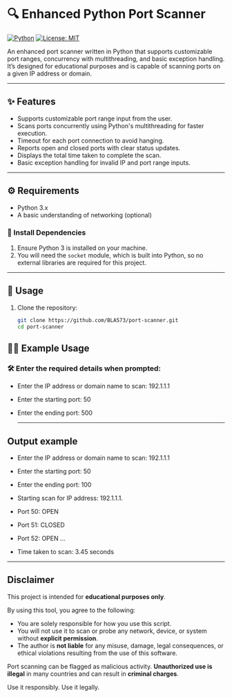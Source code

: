 # 🔍 Enhanced Python Port Scanner

[![Python](https://img.shields.io/badge/Python-3.x-blue?logo=python)](https://www.python.org)
[![License: MIT](https://img.shields.io/badge/License-MIT-green.svg)](LICENSE)

An enhanced port scanner written in Python that supports customizable port ranges, concurrency with multithreading, and basic exception handling. It’s designed for educational purposes and is capable of scanning ports on a given IP address or domain.

---

## ✨ Features

- Supports customizable port range input from the user.
- Scans ports concurrently using Python's multithreading for faster execution.
- Timeout for each port connection to avoid hanging.
- Reports open and closed ports with clear status updates.
- Displays the total time taken to complete the scan.
- Basic exception handling for invalid IP and port range inputs.

---

## ⚙️ Requirements

- Python 3.x
- A basic understanding of networking (optional)

### 🧪 Install Dependencies

1. Ensure Python 3 is installed on your machine.
2. You will need the `socket` module, which is built into Python, so no external libraries are required for this project.

---

## 🚀 Usage

1. Clone the repository:
   ```bash
   git clone https://github.com/BLA573/port-scanner.git
   cd port-scanner

## 🧑‍💻 Example Usage

### 🛠️ Enter the required details when prompted:

- Enter the IP address or domain name to scan: 192.1.1.1 
- Enter the starting port: 50
- Enter the ending port: 500

  ---

## Output example

- Enter the IP address or domain name to scan: 192.1.1.1
- Enter the starting port: 50
- Enter the ending port: 100
- Starting scan for IP address: 192.1.1.1.
- Port 50: OPEN
- Port 51: CLOSED
- Port 52: OPEN
...

  
 - Time taken to scan: 3.45 seconds

---

## Disclaimer

This project is intended for **educational purposes only**.

By using this tool, you agree to the following:

- You are solely responsible for how you use this script.
- You will not use it to scan or probe any network, device, or system without **explicit permission**.
- The author is **not liable** for any misuse, damage, legal consequences, or ethical violations resulting from the use of this software.

Port scanning can be flagged as malicious activity. **Unauthorized use is illegal** in many countries and can result in **criminal charges**.

Use it responsibly. Use it legally.

